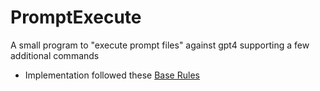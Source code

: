 # PromptExecute
A small program to "execute prompt files" against gpt4 supporting a few additional commands

- Implementation followed these [Base Rules](base-rules.md)
